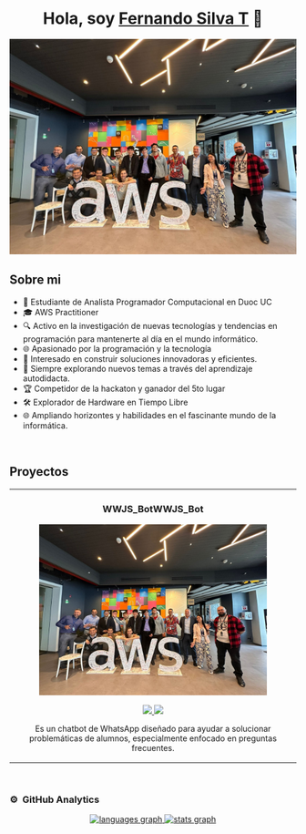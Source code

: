 <div align="center">
<h1 align="center">Hola, soy <a href="https://fernandosilvot.github.io/">Fernando Silva T</a> 👋</h1>
</div>
<img src="https://github.com/fernandosilvot/fernandosilvot.github.io/blob/main/assets/images/aws_final_curso.jpeg">


## Sobre mi


- 🚀 Estudiante de Analista Programador Computacional en Duoc UC
- 🎓 AWS Practitioner
- 🔍 Activo en la investigación de nuevas tecnologías y tendencias en programación para mantenerte al día en el mundo informático.
- 🌐 Apasionado por la programación y la tecnología
- 🔗 Interesado en construir soluciones innovadoras y eficientes.
- 🔧 Siempre explorando nuevos temas a través del aprendizaje autodidacta.
- 🏆 Competidor de la hackaton y ganador del 5to lugar
- 🛠️ Explorador de Hardware en Tiempo Libre
- 🌐 Ampliando horizontes y habilidades en el fascinante mundo de la informática.

<br>

## Proyectos
<table>
<tr>
<td width="50%">
<h3 align="center">WWJS_BotWWJS_Bot</h3>
<div align="center">
<a href="https://github.com/fernandosilvot/WWJS_Bot" target="_blank"><img src="https://github.com/fernandosilvot/fernandosilvot.github.io/blob/main/assets/images/aws_final_curso.jpeg" width="400" alt="WWJS_Bot"></a>
<p>
<a href="https://github.com/fernandosilvot/WWJS_Bot" target="_blank">
<img src="https://img.shields.io/badge/CÓDIGO-ff9?style=for-the-badge&logo=github&logoColor=black">
</a>
<a href="https://youtu.be/X4c58ORKK64?si=Gj-zz-dT4qJyZ2t8" target="_blank">
<img src="https://img.shields.io/badge/-Youtube-green?style=for-the-badge&color=fbfc40">
</a>
</p>
<p>Es un chatbot de WhatsApp diseñado para ayudar a solucionar problemáticas de alumnos, especialmente enfocado en preguntas frecuentes.</p>
</div>
                                                                                      
</td>

</table>                                                                                 
</div>
<br>

### ⚙️ &nbsp;GitHub Analytics

<p align="center">
<a href="https://github.com/ArisGuimera">
   <img src="https://github-readme-stats.vercel.app/api/top-langs?username=fernandosilvot&locale=es&hide_title=false&layout=compact&card_width=320&langs_count=5&theme=dracula&hide_border=false" height="150" alt="languages graph"  />
  <img src="https://github-readme-stats.vercel.app/api?username=fernandosilvot&hide_title=false&hide_rank=false&show_icons=true&include_all_commits=true&count_private=true&disable_animations=false&theme=dracula&locale=es&hide_border=false" height="150" alt="stats graph"  />
</a>
</p>
